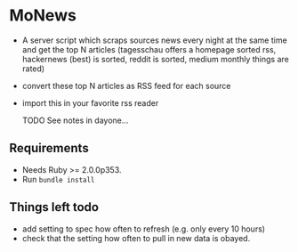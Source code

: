 # MoNews

- A server script which scraps sources news every night at the same time and get the top N articles (tagesschau offers a homepage sorted rss, hackernews (best) is sorted, reddit is sorted, medium monthly things are rated)
- convert these top N articles as RSS feed for each source
- import this in your favorite rss reader

    TODO See notes in dayone...

## Requirements

* Needs Ruby >= 2.0.0p353.
* Run `bundle install`

## Things left todo

* add setting to spec how often to refresh (e.g. only every 10 hours)
* check that the setting how often to pull in new data is obayed.


